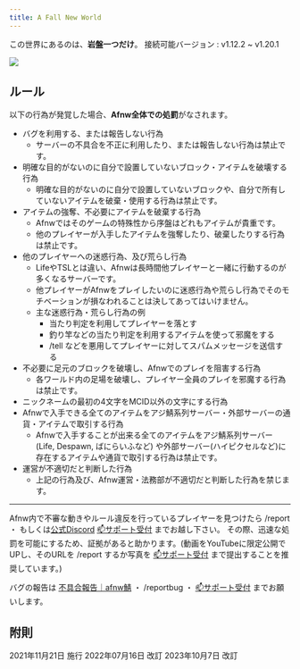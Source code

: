 ```yaml
---
title: A Fall New World
---
```


この世界にあるのは、__**岩盤一つだけ**__。
接続可能バージョン : v1.12.2 ~ v1.20.1

![](https://i.azisaba.net/albums/afnw/Afnw-header.png)

## ルール

以下の行為が発覚した場合、**Afnw全体での処罰**がなされます。

- バグを利用する、または報告しない行為
  - サーバーの不具合を不正に利用したり、または報告しない行為は禁止です。
- 明確な目的がないのに自分で設置していないブロック・アイテムを破壊する行為
  - 明確な目的がないのに自分で設置していないブロックや、自分で所有していないアイテムを破棄・使用する行為は禁止です。
- アイテムの強奪、不必要にアイテムを破棄する行為
  - Afnwではそのゲームの特殊性から序盤はどれもアイテムが貴重です。
  - 他のプレイヤーが入手したアイテムを強奪したり、破棄したりする行為は禁止です。
- 他のプレイヤーへの迷惑行為、及び荒らし行為
  - LifeやTSLとは違い、Afnwは長時間他プレイヤーと一緒に行動するのが多くなるサーバーです。
  - 他プレイヤーがAfnwをプレイしたいのに迷惑行為や荒らし行為でそのモチベーションが損なわれることは決してあってはいけません。
  - 主な迷惑行為・荒らし行為の例 
    - 当たり判定を利用してプレイヤーを落とす
    - 釣り竿などの当たり判定を利用するアイテムを使って邪魔をする
    - /tell などを悪用してプレイヤーに対してスパムメッセージを送信する
- 不必要に足元のブロックを破壊し、Afnwでのプレイを阻害する行為
  - 各ワールド内の足場を破壊し、プレイヤー全員のプレイを邪魔する行為は禁止です。
- ニックネームの最初の4文字をMCID以外の文字にする行為
- Afnwで入手できる全てのアイテムをアジ鯖系列サーバー・外部サーバーの通貨・アイテムで取引する行為
  - Afnwで入手することが出来る全てのアイテムをアジ鯖系列サーバー (Life, Despawn, ばにらいふなど) や外部サーバー(ハイピクセルなど)に存在するアイテムや通貨で取引する行為は禁止です。
- 運営が不適切だと判断した行為
  - 上記の行為及び、Afnw運営・法務部が不適切だと判断した行為を禁じます。

---

Afnw内で不審な動きやルール違反を行っているプレイヤーを見つけたら /report ・ もしくは[公式Discord](https://discord.gg/azisaba) [📫サポート受付](https://discord.com/channels/357134045328572418/763333305688522813/763333769813426186) までお越し下さい。
その際、迅速な処罰を可能にするため、証拠があると助かります。(動画をYouTubeに限定公開でUPし、そのURLを /report するか写真を [📫サポート受付](https://discord.com/channels/357134045328572418/763333305688522813/763333769813426186) まで提出することを推奨しています。)

バグの報告は [不具合報告｜afnw鯖](https://discord.com/channels/357134045328572418/911757257455308860/911999935627538492) ・ /reportbug ・ [📫サポート受付](https://discord.com/channels/357134045328572418/763333305688522813/763333769813426186) までお願いします。

## 附則

2021年11月21日 施行
2022年07月16日 改訂
2023年10月7日 改訂
